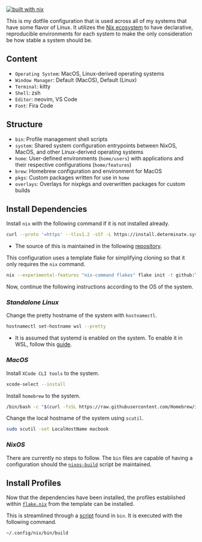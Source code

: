 [![built with nix](https://builtwithnix.org/badge.svg)](https://builtwithnix.org)

This is my dotfile configuration that is used across all of my systems that have some flavor of Linux. It utilizes the [Nix ecosystem](https://www.nixos.wiki/wiki/Nix_Ecosystem) to have declarative, reproducible environments for each system to make the only consideration be how stable a system should be.

## **Content**

- ``Operating System``: MacOS, Linux-derived operating systems
- ``Window Manager``: Default (MacOS), Default (Linux)
- ``Terminal``: kitty
- ``Shell``: zsh
- ``Editor``: neovim, VS Code
- ``Font``: Fira Code

## **Structure**

- ``bin``: Profile management shell scripts
- ``system``: Shared system configuration entrypoints between NixOS, MacOS, and other Linux-derived operating systems
- ``home``: User-defined environments (``home/users``) with applications and their respective configurations (``home/features``)
- ``brew``: Homebrew configuration and environment for MacOS
- ``pkgs``: Custom packages written for use in ``home``
- ``overlays``: Overlays for nixpkgs and overwritten packages for custom builds

## **Install Dependencies**

Install ``nix`` with the following command if it is not installed already.
```bash
curl --proto '=https' --tlsv1.2 -sSf -L https://install.determinate.systems/nix | sh -s -- install
```
- The source of this is maintained in the following [repository](https://github.com/DeterminateSystems/nix-installer).

This configuration uses a template flake for simplifying cloning so that it only requires the ``nix`` command.
```bash
nix --experimental-features "nix-command flakes" flake init -t github:ThisJustZack/dotfiles#dotfiles
```

Now, continue the following instructions according to the OS of the system.

### *Standalone Linux*

Change the pretty hostname of the system with ``hostnamectl``.
```bash
hostnamectl set-hostname wsl --pretty
```
- It is assumed that systemd is enabled on the system. To enable it in WSL, follow this [guide](https://devblogs.microsoft.com/commandline/systemd-support-is-now-available-in-wsl/#how-can-you-get-systemd-on-your-machine).

### *MacOS*

Install ``XCode CLI tools`` to the system.
```bash
xcode-select --install
```

Install ``homebrew`` to the system.
```bash
/bin/bash -c "$(curl -fsSL https://raw.githubusercontent.com/Homebrew/install/HEAD/install.sh)"
```

Change the local hostname of the system using ``scutil``.
```bash
sudo scutil -set LocalHostName macbook
```

### *NixOS*

There are currently no steps to follow. The ``bin`` files are capable of having a configuration should the [``nixos-build``](https://github.com/ThisJustZack/dotfiles/blob/main/dotfiles/nix/bin/build-profiles/nixos-build) script be maintained.

## **Install Profiles**

Now that the dependencies have been installed, the profiles established within [``flake.nix``](https://github.com/ThisJustZack/dotfiles/blob/main/dotfiles/nix/flake.nix) from the template can be installed.

This is streamlined through a [script](https://github.com/ThisJustZack/dotfiles/blob/main/dotfiles/nix/bin/build) found in ``bin``. It is executed with the following command.
```bash
~/.config/nix/bin/build
```